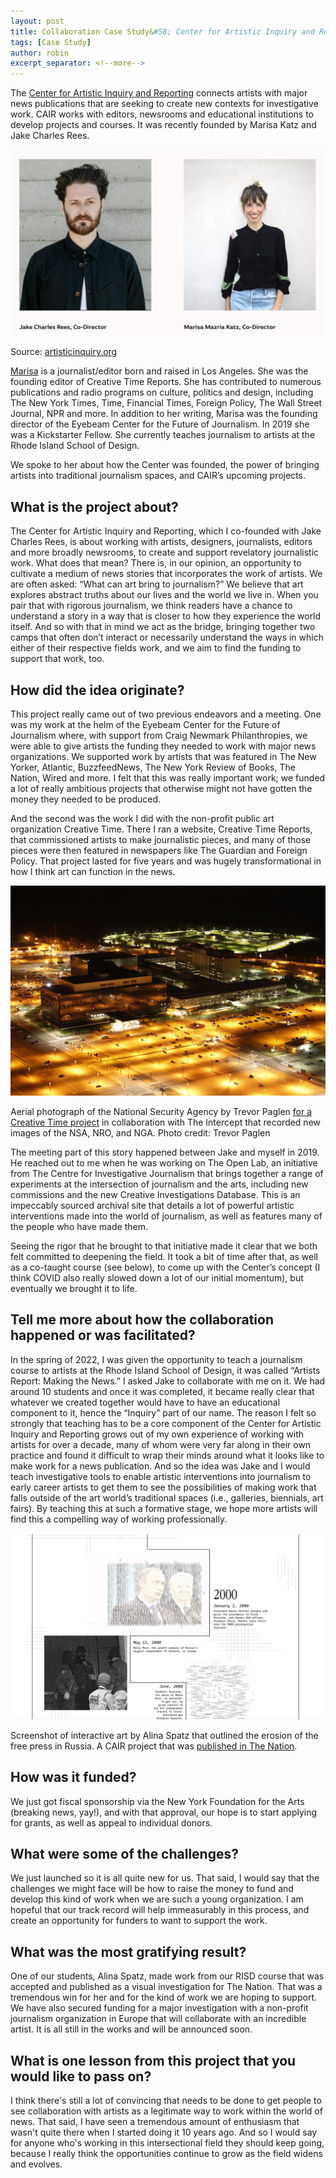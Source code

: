 ```yaml
---
layout: post
title: Collaboration Case Study&#58; Center for Artistic Inquiry and Reporting
tags: [Case Study]
author: robin
excerpt_separator: <!--more-->
---
```


The [Center for Artistic Inquiry and Reporting](https://cair.news/) connects artists with major news publications that are seeking to create new contexts for investigative work. CAIR works with editors, newsrooms and educational institutions to develop projects and courses. It was recently founded by Marisa Katz and Jake Charles Rees.

<!--more-->

![](/assets/img/CAIR/marisa.png)
<p class="caption">Source: <a href="https://cair.news/">artisticinquiry.org</a></p>

[Marisa](www.marisakatz.com) is a journalist/editor born and raised in Los Angeles. She was the founding editor of Creative Time Reports. She has contributed to numerous publications and radio programs on culture, politics and design, including The New York Times, Time, Financial Times, Foreign Policy, The Wall Street Journal, NPR and more. In addition to her writing, Marisa was the founding director of the Eyebeam Center for the Future of Journalism. In 2019 she was a Kickstarter Fellow. She currently teaches journalism to artists at the Rhode Island School of Design. 

We spoke to her about how the Center was founded, the power of bringing artists into traditional journalism spaces, and CAIR’s upcoming projects.

## What is the project about?

The Center for Artistic Inquiry and Reporting, which I co-founded with Jake Charles Rees, is about working with artists, designers, journalists, editors and more broadly newsrooms, to create and support revelatory journalistic work. What does that mean? There is, in our opinion, an opportunity to cultivate a medium of news stories that incorporates the work of artists. We are often asked: “What can art bring to journalism?” We believe that art explores abstract truths about our lives and the world we live in. When you pair that with rigorous journalism, we think readers have a chance to understand a story in a way that is closer to how they experience the world itself. And so with that in mind we act as the bridge, bringing together two camps that often don’t interact or necessarily understand the ways in which either of their respective fields work, and we aim to find the funding to support that work, too. 

## How did the idea originate?

This project really came out of two previous endeavors and a meeting. One was my work at the helm of the Eyebeam Center for the Future of Journalism where, with support from Craig Newmark Philanthropies, we were able to give artists the funding they needed to work with major news organizations. We supported work by artists that was featured in The New Yorker, Atlantic, BuzzfeedNews, The New York Review of Books, The Nation, Wired and more. I felt that this was really important work; we funded a lot of really ambitious projects that otherwise might not have gotten the money they needed to be produced. 

And the second was the work I did with the non-profit public art organization Creative Time. There I ran a website, Creative Time Reports, that commissioned artists to make journalistic pieces, and many of those pieces were then featured in newspapers like The Guardian and Foreign Policy. That project lasted for five years and was hugely transformational in how I think art can function in the news.

![](/assets/img/CAIR/NSA.jpg)
<p class="caption">Aerial photograph of the National Security Agency by Trevor Paglen <a href="https://theintercept.com/2014/02/10/new-photos-of-nsa-and-others/">for a Creative Time project</a> in collaboration with The Intercept that recorded new images of the NSA, NRO, and NGA. Photo credit: Trevor Paglen</p>

The meeting part of this story happened between Jake and myself in 2019. He reached out to me when he was working on The Open Lab, an initiative from The Centre for Investigative Journalism that brings together a range of experiments at the intersection of journalism and the arts, including new commissions and the new Creative Investigations Database. This is an impeccably sourced archival site that details a lot of powerful artistic interventions made into the world of journalism, as well as features many of the people who have made them. 

Seeing the rigor that he brought to that initiative made it clear that we both felt committed to deepening the field. It took a bit of time after that, as well as a co-taught course (see below), to come up with the Center’s concept (I think COVID also really slowed down a lot of our initial momentum), but eventually we brought it to life. 

## Tell me more about how the collaboration happened or was facilitated?

In the spring of 2022, I was given the opportunity to teach a journalism course to artists at the Rhode Island School of Design, it was called “Artists Report: Making the News.” I asked Jake to collaborate with me on it. We had around 10 students and once it was completed, it became really clear that whatever we created together would have to have an educational component to it, hence the “Inquiry” part of our name. The reason I felt so strongly that teaching has to be a core component of the Center for Artistic Inquiry and Reporting grows out of my own experience of working with artists for over a decade, many of whom were very far along in their own practice and found it difficult to wrap their minds around what it looks like to make work for a news publication. And so the idea was Jake and I would teach investigative tools to enable artistic interventions into journalism to early career artists to get them to see the possibilities of making work that falls outside of the art world’s traditional spaces (i.e., galleries, biennials, art fairs). By teaching this at such a formative stage, we hope more artists will find this a compelling way of working professionally. 

![](/assets/img/CAIR/press.png)
<p class="caption">Screenshot of interactive art by Alina Spatz that outlined the erosion of the free press in Russia. A CAIR project that was <a href="https://www.thenation.com/is-there-a-future-for-russian-independent-media/">published in The Nation</a>.</p>

## How was it funded?

We just got fiscal sponsorship via the New York Foundation for the Arts (breaking news, yay!), and with that approval, our hope is to start applying for grants, as well as appeal to individual donors. 

## What were some of the challenges?

We just launched so it is all quite new for us. That said, I would say that the challenges we might face will be how to raise the money to fund and develop this kind of work when we are such a young organization. I am hopeful that our track record will help immeasurably in this process, and create an opportunity for funders to want to support the work. 

## What was the most gratifying result?

One of our students, Alina Spatz, made work from our RISD course that was accepted and published as a visual investigation for The Nation. That was a tremendous win for her and for the kind of work we are hoping to support. We have also secured funding for a major investigation with a non-profit journalism organization in Europe that will collaborate with an incredible artist. It is all still in the works and will be announced soon. 

## What is one lesson from this project that you would like to pass on?
I think there's still a lot of convincing that needs to be done to get people to see collaboration with artists  as a legitimate way to work within the world of news. That said, I have seen a tremendous amount of enthusiasm that wasn't quite there when I started doing it 10 years ago. And so I would say for anyone who's working in this intersectional field they should keep going, because I really think the opportunities continue to grow as the field widens and evolves. 
